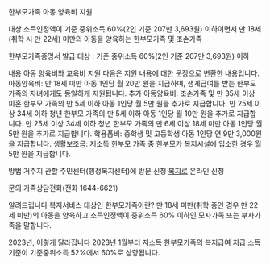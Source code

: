한부모가족 아동 양육비 지원

대상
소득인정액이 기준 중위소득 60%(2인 기준 207만 3,693원) 이하이면서 만 18세(취학 시 만 22세) 미만의 아동을 양육하는 한부모가족 및 조손가족

한부모가족증명서 발급 대상 : 기준 중위소득 60%(2인 기준 207만 3,693원) 이하

내용
아동 양육비와 교육비 지원
다음은 지원 내용에 대한 문장으로 변환한 내용입니다.
아동양육비: 만 18세 미만 아동 1인당 월 20만 원을 지급하며, 생계급여를 받는 한부모 가족의 자녀에게도 동일하게 지원됩니다.
추가 아동양육비: 
조손가족 및 만 35세 이상 미혼 한부모 가족의 만 5세 이하 아동 1인당 월 5만 원을 추가로 지급합니다.
만 25세 이상 34세 이하 청년 한부모 가족의 만 5세 이하 아동 1인당 월 10만 원을 추가로 지급합니다.
만 25세 이상 34세 이하 청년 한부모 가족의 만 6세 이상 18세 미만 아동 1인당 월 5만 원을 추가로 지급합니다.
학용품비: 중학생 및 고등학생 아동 1인당 연 9만 3,000원을 지급합니다.
생활보조금: 저소득 한부모 가족 중 한부모가 복지시설에 입소한 경우 월 5만 원을 지급합니다.

방법
거주지 관할 주민센터(행정복지센터)에 방문 신청
[복지로](http://www.bokjiro.go.kr) 온라인 신청

문의
가족상담전화(전화 1644-6621)

알려드립니다
복지서비스 대상인 한부모가족이란?
만 18세 미만(취학 중인 경우 만 22세 미만)의 아동을 양육하고 소득인정액이 중위소득 60% 이하인 모자가족 또는 부자가족을 말합니다.

2023년, 이렇게 달라집니다
2023년 1월부터 저소득 한부모가족의 복지급여 지급 소득기준이 기준중위소득 52%에서 60%로 상향됩니다.
